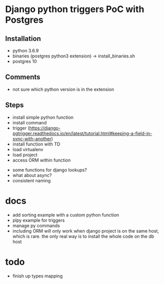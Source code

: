 # Django python triggers PoC with Postgres

## Installation

- python 3.6.9
- binaries (postgres python3 extension) -> install_binaries.sh
- postgres 10

## Comments

- not sure which python version is in the extension

## Steps
+ install simple python function
+ install command
+ trigger (https://django-pgtrigger.readthedocs.io/en/latest/tutorial.html#keeping-a-field-in-sync-with-another)
+ install function with TD
+ load virtualenv
+ load project
+ access ORM within function
- some functions for django lookups?  
- what about async?
- consistent naming

# docs 

- add sorting example with a custom python function
- plpy example for triggers
- manage py commands
- including ORM will only work when django project is on the same host, which is rare. the only real way is to install the whole code on the db host

# todo
- finish up types mapping
